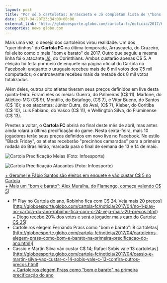 ```yaml
---
layout: post
title: "Por só 5 cartoletas: Arrascaeta e Jô completam lista de \"bons e baratos\" "
date: 2017-04-20T23:34:00+00:00
external_link: "http://globoesporte.globo.com/cartola-fc/noticia/2017/04/por-so-5-cartoletas-arrascaeta-e-jo-completam-lista-de-bons-e-baratos.html"
categories: news globo.com
---
```

Mais uma vez, o desejo dos cartoleiros virou realidade. Um dos "queridinhos" do **Cartola FC** na última temporada, Arrascaeta, do Cruzeiro, foi eleito como o meia "bom e barato" de 2017. Outro que seguiu a mesma linha foi o atacante [Jô](http://globoesporte.globo.com/atleta/jo.html), do Corinthians. Ambos custarão apenas C$ 5. A eleição foi feita por meio de enquete na página oficial do Cartola no Facebook: enquanto o uruguaio recebeu mais de 6 mil votos dos 7,5 mil computados; o centroavante recebeu mais da metade dos 8 mil votos totalizados.

Além deles, outros oito atletas tiveram seus preços definidos em live desta quinta-feira. Foram eles os meias: Guerra, do Palmeiras (C$ 11), Marlone, do Atlético-MG (C$ 9), Montillo, do Botafogo, (C$ 7), e Vitor Bueno, do Santos (C$ 16); e os atacantes: Júnior Dutra, do Avaí, (C$ 7), Kleber, do Coritiba (C$ 10), Luis Fabiano, do Vasco (C$ 11), e Wellington Silva, do Fluminense (C$ 13).

Prestes a voltar, o **Cartola FC** abrirá no final deste mês de abril, mas antes ainda rolará a última precificação do game. Nesta sexta-feira, mais 10 jogadores terão seus preços definidos em novo live no Facebook. No estilo "Black Friday", os atletas receberão "precinhos camaradas" para a primeira rodada do Brasileirão, marcada para o final de semana de 13 e 14 de maio.

 ![Cartola Precificação Meias (Foto: Infoesporte)](http://s2.glbimg.com/xrDUzgOq-uOYJ5907tk_-6gIyy4=/0x0:765x765/690x690/s.glbimg.com/es/ge/f/original/2017/04/20/meias.jpg "Cartola Precificação Meias (Foto: Infoesporte)")  

 ![Cartola Precificação Atacantes (Foto: Infoesporte)](http://s2.glbimg.com/YphY4TPLbtah7Pcx-SNOq7bkwv8=/0x0:765x765/690x690/s.glbimg.com/es/ge/f/original/2017/04/20/atacantes.jpg "Cartola Precificação Atacantes (Foto: Infoesporte)")  

[+ Geromel e Fábio Santos são eleitos em enquete e vão custar C$ 5 no Cartola](http://globoesporte.globo.com/cartola-fc/noticia/2017/04/geromel-e-fabio-santos-sao-eleitos-em-enquete-e-vao-custar-c-5-no-cartola.html)  
[+ Mais um "bom e barato": Alex Muralha, do Flamengo, começa valendo C$ 5](http://globoesporte.globo.com/cartola-fc/noticia/2017/04/mais-um-bom-e-barato-alex-muralha-do-flamengo-comeca-valendo-c-5.html)[  
+ 1º Play no Cartola do ano, Robinho fica com C$ 24. Veja mais 20 preços](http://globoesporte.globo.com/cartola-fc/noticia/2017/04/no-1-play-no-cartola-do-ano-robinho-fica-com-c-24-veja-mais-20-precos.html)  
[+ Diego recebe 20% dos votos e será o jogador mais caro do Cartola: C$ 25](http://globoesporte.globo.com/cartola-fc/noticia/2017/04/diego-recebe-20-dos-votos-e-sera-o-jogador-mais-caro-do-cartola-c-25.html)[  
+ Cartoleiros elegem Fernando Prass como "bom e barato": 8 cartoletas](http://globoesporte.globo.com/cartola-fc/noticia/2017/04/cartoleiros-elegem-prass-como-bom-e-barato-na-primeira-precificacao-do-ano.html)[  
+ Cássio e Martín Silva vão custar C$ 14; Rafael Sobis vale 13 cartoletas](http://globoesporte.globo.com/cartola-fc/noticia/2017/04/cassio-e-martin-silva-vao-custar-c-14-sobis-vale-c-13-confira-outros-precos.html)  
[+ Cartoleiros elegem Prass como "bom e barato" na primeira precificação do ano](http://globoesporte.globo.com/cartola-fc/noticia/2017/04/cartoleiros-elegem-prass-como-bom-e-barato-na-primeira-precificacao-do-ano.html)

